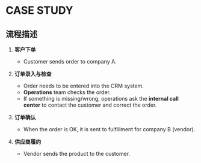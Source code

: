# CASE STUDY

## 流程描述

1. **客户下单**  
   - Customer sends order to company A.

2. **订单录入与检查**  
   - Order needs to be entered into the CRM system.  
   - **Operations** team checks the order.  
   - If something is missing/wrong, operations ask the **internal call center** to contact the customer and correct the order.  

3. **订单确认**  
   - When the order is OK, it is sent to fulfillment for company B (vendor).  

4. **供应商履约**  
   - Vendor sends the product to the customer.  
